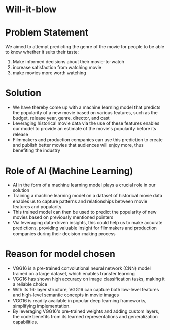 # Will-it-blow

# Problem Statement
We aimed to attempt predicting the genre of the movie for people to be able to know whether it suits their taste:
1. Make informed decisions about their movie-to-watch
2. increase satisfaction from watching movie
3. make movies more worth watching

# Solution
- We have thereby come up with a machine learning model that predicts the popularity of a new movie based on various features, such as the budget, release year, genre, director, and cast
- Leveraging historical movie data via the use of these features enables our model to provide an estimate of the movie's popularity before its release
- Filmmakers and production companies can use this prediction to create and publish better movies that audiences will enjoy more, thus benefiting the industry

# Role of AI (Machine Learning)
- AI in the form of a machine learning model plays a crucial role in our solution
- Training a machine learning model on a dataset of historical movie data enables us to capture patterns and relationships between movie features and popularity
- This trained model can then be used to predict the popularity of new movies based on previously mentioned pointers
- Via leveraging data-driven insights, this could help us to make accurate predictions, providing valuable insight for filmmakers and production companies during their decision-making process

# Reason for model chosen
- VGG16 is a pre-trained convolutional neural network (CNN) model trained on a large dataset, which enables transfer learning
- VGG16 has shown high accuracy on image classification tasks, making it a reliable choice
- With its 16-layer structure, VGG16 can capture both low-level features and high-level semantic concepts in movie images
- VGG16 is readily available in popular deep learning frameworks, simplifying implementation.
- By leveraging VGG16's pre-trained weights and adding custom layers, the code benefits from its learned representations and generalization capabilities.

